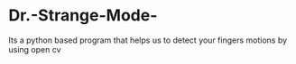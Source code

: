# Dr.-Strange-Mode-
Its a python based program that helps us to detect your fingers motions by using open cv 
